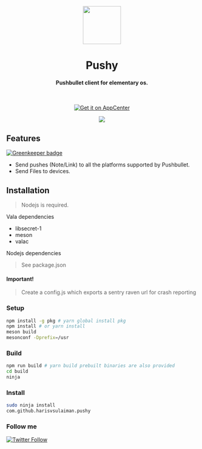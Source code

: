 <p align="center">
    <img 
    src="https://raw.githubusercontent.com/harisvsulaiman/pushy/master/data/com.github.harisvsulaiman.pushy.svg?sanitize=true" height="100px" width="100px"/>
    <h1 id="title" align="center">Pushy</h1>
    <h4 id="subtitle" align="center">Pushbullet client for elementary os.</h4>
</p>
</br>
<p align="center">
    <a href="https://appcenter.elementary.io/com.github.harisvsulaiman.pushy">
        <img src="https://appcenter.elementary.io/badge.svg" alt="Get it on AppCenter">
    </a>
</p>
<p align="center">
    <img 
    src="https://raw.githubusercontent.com/harisvsulaiman/pushy/master/data/screenshots/screenshot-1.png" />
</p>

## Features

[![Greenkeeper badge](https://badges.greenkeeper.io/harisvsulaiman/pushy.svg)](https://greenkeeper.io/)

* Send pushes (Note/Link) to all the platforms supported by Pushbullet.
* Send Files to devices.

## Installation
> Nodejs is required.

Vala dependencies
* libsecret-1
* meson
* valac

Nodejs dependencies
> See package.json 

#### Important!
> Create a config.js which exports a sentry raven url for crash reporting

### Setup

```bash
npm install -g pkg # yarn global install pkg
npm install # or yarn install
meson build
mesonconf -Dprefix=/usr
```

### Build

```bash
npm run build # yarn build prebuilt binaries are also provided
cd build
ninja
```
### Install

```bash
sudo ninja install
com.github.harisvsulaiman.pushy
```

### Follow me
[![Twitter Follow](https://img.shields.io/twitter/follow/espadrine.svg?style=social&label=Follow)](https://twitter.com/harisvsulaiman)